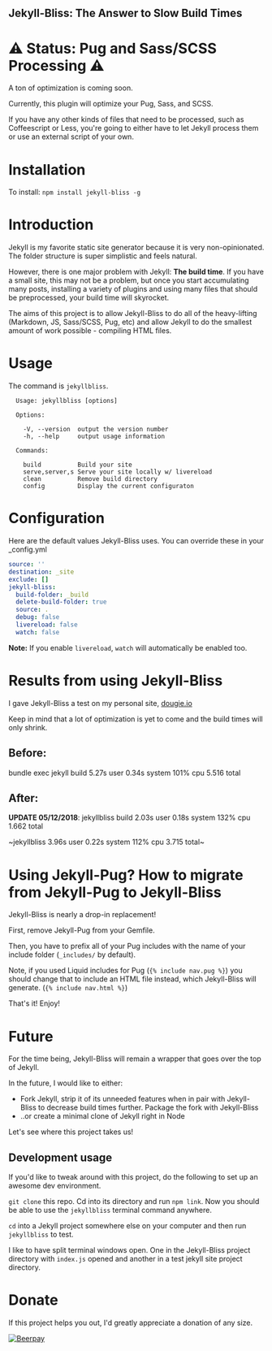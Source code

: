 Jekyll-Bliss: The Answer to Slow Build Times
---

# ⚠ Status: Pug and Sass/SCSS Processing ⚠

A ton of optimization is coming soon.

Currently, this plugin will optimize your Pug, Sass, and SCSS.

If you have any other kinds of files that need to be processed, such as Coffeescript or Less, you're going to either have to let Jekyll process them or use an external script of your own.

# Installation

To install: `npm install jekyll-bliss -g`

# Introduction

Jekyll is my favorite static site generator because it is very non-opinionated. The folder structure is super simplistic and feels natural.

However, there is one major problem with Jekyll: **The build time**. If you have a small site, this may not be a problem, but once you start accumulating many posts, installing a variety of plugins and using many files that should be preprocessed, your build time will skyrocket.

The aims of this project is to allow Jekyll-Bliss to do all of the heavy-lifting (Markdown, JS, Sass/SCSS, Pug, etc) and allow Jekyll to do the smallest amount of work possible - compiling HTML files.

# Usage

The command is `jekyllbliss`.

```
  Usage: jekyllbliss [options]

  Options:

    -V, --version  output the version number
    -h, --help     output usage information

  Commands:

    build          Build your site
    serve,server,s Serve your site locally w/ livereload
    clean          Remove build directory
    config         Display the current configuraton
```

# Configuration

Here are the default values Jekyll-Bliss uses. You can override these in your _config.yml

```yml
source: ''
destination: _site
exclude: []
jekyll-bliss:
  build-folder: _build
  delete-build-folder: true
  source: .
  debug: false
  livereload: false
  watch: false
```

**Note:** If you enable `livereload`, `watch` will automatically be enabled too.

# Results from using Jekyll-Bliss

I gave Jekyll-Bliss a test on my personal site, [dougie.io](https://dougie.io)

Keep in mind that a lot of optimization is yet to come and the build times will only shrink.

## Before:
bundle exec jekyll build  5.27s user 0.34s system 101% cpu 5.516 total

## After:

**UPDATE 05/12/2018**: jekyllbliss build  2.03s user 0.18s system 132% cpu 1.662 total

~jekyllbliss  3.96s user 0.22s system 112% cpu 3.715 total~

# Using Jekyll-Pug? How to migrate from Jekyll-Pug to Jekyll-Bliss

Jekyll-Bliss is nearly a drop-in replacement!

First, remove Jekyll-Pug from your Gemfile.

Then, you have to prefix all of your Pug includes with the name of your include folder (`_includes/` by default).

Note, if you used Liquid includes for Pug (`{% include nav.pug %}`) you should change that to include an HTML file instead, which Jekyll-Bliss will generate. (`{% include nav.html %}`)

That's it! Enjoy!

# Future

For the time being, Jekyll-Bliss will remain a wrapper that goes over the top of Jekyll.

In the future, I would like to either:

- Fork Jekyll, strip it of its unneeded features when in pair with Jekyll-Bliss to decrease build times further. Package the fork with Jekyll-Bliss
- ..or create a minimal clone of Jekyll right in Node

Let's see where this project takes us!

## Development usage

If you'd like to tweak around with this project, do the following to set up an awesome dev environment.

`git clone` this repo. Cd into its directory and run `npm link`. Now you should be able to use the `jekyllbliss` terminal command anywhere.

`cd` into a Jekyll project somewhere else on your computer and then run `jekyllbliss` to test.

I like to have split terminal windows open. One in the Jekyll-Bliss project directory with `index.js` opened and another in a test jekyll site project directory.

# Donate

If this project helps you out, I'd greatly appreciate a donation of any size.

[![Beerpay](https://img.shields.io/beerpay/hashdog/scrapfy-chrome-extension.svg)](https://beerpay.io/DougBeney/Jekyll-Bliss)

